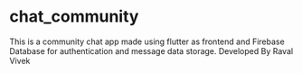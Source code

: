 # chat_community

This is a community chat app made using flutter as frontend and Firebase Database for authentication and message data storage.
Developed By Raval Vivek